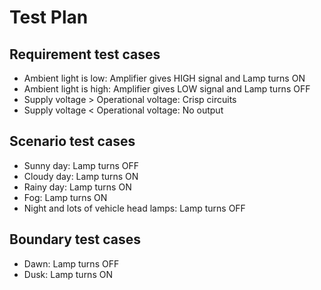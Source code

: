 # Test Plan

## Requirement test cases
* Ambient light is low: Amplifier gives HIGH signal and Lamp turns ON
* Ambient light is high: Amplifier gives LOW signal and Lamp turns OFF
* Supply voltage > Operational voltage: Crisp circuits
* Supply voltage < Operational voltage: No output

## Scenario test cases
* Sunny day: Lamp turns OFF
* Cloudy day: Lamp turns ON
* Rainy day: Lamp turns ON
* Fog: Lamp turns ON
* Night and lots of vehicle head lamps: Lamp turns OFF

## Boundary test cases
* Dawn: Lamp turns OFF
* Dusk: Lamp turns ON
